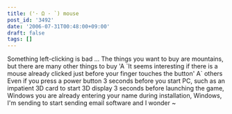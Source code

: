 ```yaml
---
title: ('· Ω · `) mouse
post_id: '3492'
date: '2006-07-31T00:48:00+09:00'
draft: false
tags: []
---
```


Something left-clicking is bad ... The things you want to buy are mountains, but there are many other things to buy 'A \`It seems interesting if there is a mouse already clicked just before your finger touches the button' A\` others Even if you press a power button 3 seconds before you start PC, such as an impatient 3D card to start 3D display 3 seconds before launching the game, Windows you are already entering your name during installation, Windows, I'm sending to start sending email software and I wonder ~
